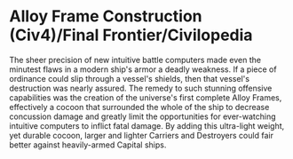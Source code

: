 # Alloy Frame Construction (Civ4)/Final Frontier/Civilopedia

The sheer precision of new intuitive battle computers made even the minutest flaws in a modern ship's armor a deadly weakness. If a piece of ordinance could slip through a vessel's shields, then that vessel's destruction was nearly assured. The remedy to such stunning offensive capabilities was the creation of the universe's first complete Alloy Frames, effectively a cocoon that surrounded the whole of the ship to decrease concussion damage and greatly limit the opportunities for ever-watching intuitive computers to inflict fatal damage. By adding this ultra-light weight, yet durable cocoon, larger and lighter Carriers and Destroyers could fair better against heavily-armed Capital ships.